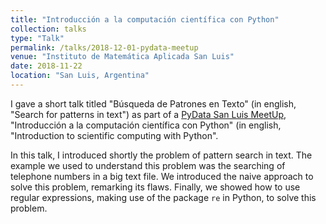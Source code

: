 ```yaml
---
title: "Introducción a la computación científica con Python"
collection: talks
type: "Talk"
permalink: /talks/2018-12-01-pydata-meetup
venue: "Instituto de Matemática Aplicada San Luis"
date: 2018-11-22
location: "San Luis, Argentina"
---
```



I gave a short talk titled "Búsqueda de Patrones en Texto" (in english, "Search for patterns in text") as part of a [PyData San Luis MeetUp](https://www.meetup.com/es-ES/PyData-San-Luis/events/256472954/), "Introducción a la computación científica con Python" (in english, "Introduction to scientific computing with Python".

In this talk, I introduced shortly the problem of pattern search in text.
The example we used to understand this problem was the searching of telephone numbers in a big text file.
We introduced the naive approach to solve this problem, remarking its flaws.
Finally, we showed how to use regular expressions, making use of the package `re` in Python, to solve this problem.
